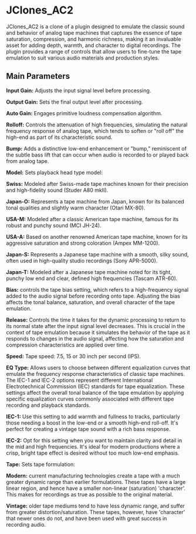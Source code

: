 # JClones_AC2
JClones_AC2 is a clone of a plugin designed to emulate the classic sound and behavior of analog tape machines that captures the essence of tape saturation, compression, and harmonic richness, making it an invaluable asset for adding depth, warmth, and character to digital recordings. The plugin provides a range of controls that allow users to fine-tune the tape emulation to suit various audio materials and production styles.

## Main Parameters

**Input Gain:** Adjusts the input signal level before processing.

**Output Gain:** Sets the final output level after processing.

**Auto Gain:** Engages primitive loudness compensation algorithm.

**Rolloff:** Controls the attenuation of high frequencies, simulating the natural frequency response of analog tape, which tends to soften or "roll off" the high-end as part of its characteristic sound.

**Bump:** Adds a distinctive low-end enhancement or "bump," reminiscent of the subtle bass lift that can occur when audio is recorded to or played back from analog tape.

**Model:** Sets playback head type model:

**Swiss:** Modeled after Swiss-made tape machines known for their precision and high-fidelity sound (Studer A80 mkII).

**Japan-O:** Represents a tape machine from Japan, known for its balanced tonal qualities and slightly warm character (Otari MX-80).

**USA-M:** Modeled after a classic American tape machine, famous for its robust and punchy sound (MCI JH-24).

**USA-A:** Based on another renowned American tape machine, known for its aggressive saturation and strong coloration (Ampex MM-1200).

**Japan-S:** Represents a Japanese tape machine with a smooth, silky sound, often used in high-quality studio recordings (Sony APR-5000).

**Japan-T:** Modeled after a Japanese tape machine noted for its tight, punchy low end and clear, defined high frequencies (Tascam ATR-60).

**Bias:** controls the tape bias setting, which refers to a high-frequency signal added to the audio signal before recording onto tape. Adjusting the bias affects the tonal balance, saturation, and overall character of the tape emulation.

**Release:** Controls the time it takes for the dynamic processing to return to its normal state after the input signal level decreases. This is crucial in the context of tape emulation because it simulates the behavior of the tape as it responds to changes in the audio signal, affecting how the saturation and compression characteristics are applied over time. 

**Speed:** Tape speed: 7.5, 15 or 30 inch per second (IPS).

**EQ Type:** Allows users to choose between different equalization curves that emulate the frequency response characteristics of classic tape machines. The IEC-1 and IEC-2 options represent different International Electrotechnical Commission (IEC) standards for tape equalization. These settings affect the overall tonal balance of the tape emulation by applying specific equalization curves commonly associated with different tape recording and playback standards.

**IEC-1:** Use this setting to add warmth and fullness to tracks, particularly those needing a boost in the low-end or a smooth high-end roll-off. It's perfect for creating a vintage tape sound with a rich bass response.

**IEC-2:** Opt for this setting when you want to maintain clarity and detail in the mid and high frequencies. It's ideal for modern productions where a crisp, bright tape effect is desired without too much low-end emphasis.

**Tape:** Sets tape formulation:

**Modern:** current manufacturing technologies create a tape with a much greater dynamic range than earlier formulations. These tapes have a large linear region, and hence have a smaller non-linear (saturation) 'character'. This makes for recordings as true as possible to the original material.

**Vintage:** older tape mediums tend to have less dynamic range, and suffer from greater distortion/saturation. These tapes, however, have 'character' that newer ones do not, and have been used with great success in recording audio.

